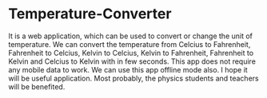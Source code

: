 # Temperature-Converter

It is a web application, which can be used to convert or change the unit of temperature. We can convert the temperature from Celcius to Fahrenheit, Fahrenheit to Celcius, Kelvin to Celcius, Kelvin to Fahrenheit, Fahrenheit to Kelvin and Celcius to Kelvin with in few seconds. 
    This app does not require any mobile data to work. We can use this app offline mode also. I hope it will be useful application. Most probably, the physics students and teachers will be benefited.
 
